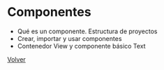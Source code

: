 # Componentes
* Qué es un componente. Estructura de proyectos
* Crear, importar y usar componentes
* Contenedor View y componente básico Text

[Volver](https://github.com/zariweyo/curso-react-native)

